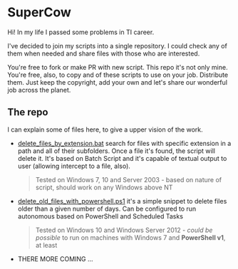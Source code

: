 # SuperCow

Hi! In my life I passed some problems in TI career. 

I've decided to join my scripts into a single repository. I could check any of them when needed and share files with those who are interested. 

You're free to fork or make PR with new script. This repo it's not only mine. You're free, also, to copy and of these scripts to use on your job. Distribute them. Just keep the copyright, add your own and let's share our wonderful job across the planet. 

## The repo

I can explain some of files here, to give a upper vision of the work.

* [delete_files_by_extension.bat](https://github.com/andrepg/SuperCow/blob/master/delete_files_by_extension.bat) search for files with specific extension in a path and all of their subfolders. Once a file it's found, the script will delete it. It's based on Batch Script and it's capable of textual output to user (allowing intercept to a file, also).
  > Tested on Windows 7, 10 and Server 2003 - based on nature of script, should work on any Windows above NT

* [delete_old_files_with_powershell.ps1](https://github.com/andrepg/SuperCow/blob/master/delete_old_files_with_powershell.ps1) it's a simple snippet to delete files older than a given number of days. Can be configured to run autonomous based on PowerShell and Scheduled Tasks
  > Tested on Windows 10 and Windows Server 2012 - *could be possible* to run on machines with Windows 7 and **PowerShell v1**, at least

* THERE MORE COMING ...